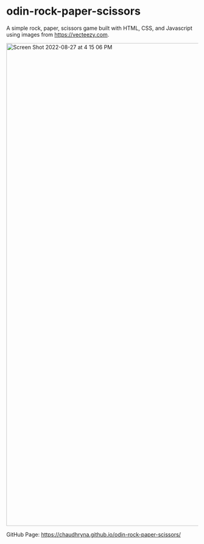 # odin-rock-paper-scissors

A simple rock, paper, scissors game built with HTML, CSS, and Javascript using images from https://vecteezy.com.

<img width="1268" alt="Screen Shot 2022-08-27 at 4 15 06 PM" src="https://user-images.githubusercontent.com/19597150/187027958-396cd2a8-2d85-47b9-af44-98a15533388c.png">

GitHub Page: https://chaudhryna.github.io/odin-rock-paper-scissors/

